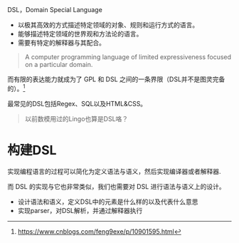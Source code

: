 DSL，Domain Special Language

* 以极其高效的方式描述特定领域的对象、规则和运行方式的语言。
* 能够描述特定领域的世界观和方法论的语言。
* 需要有特定的解释器与其配合。



> A computer programming language of limited expressiveness focused on a particular domain.

而有限的表达能力就成为了 GPL 和 DSL 之间的一条界限（DSL并不是图灵完备的）。[^1]



最常见的DSL包括Regex、SQL以及HTML&CSS。

> 以前数模用过的Lingo也算是DSL咯？



# 构建DSL

实现编程语言的过程可以简化为定义语法与语义，然后实现编译器或者解释器.

而 DSL 的实现与它也非常类似，我们也需要对 DSL 进行语法与语义上的设计。

* 设计语法和语义，定义DSL中的元素是什么样的以及代表什么意思
* 实现parser，对DSL解析，并通过解释器执行







[^1]:https://www.cnblogs.com/feng9exe/p/10901595.html